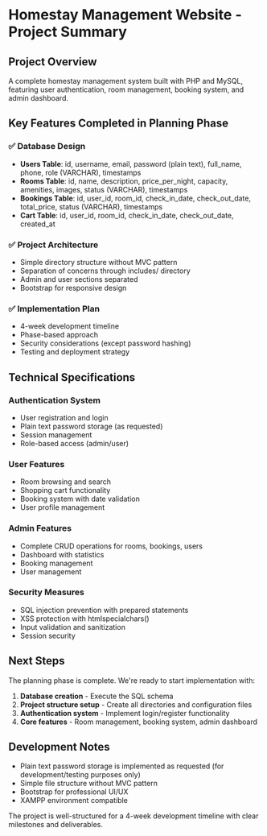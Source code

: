 # Homestay Management Website - Project Summary

## Project Overview
A complete homestay management system built with PHP and MySQL, featuring user authentication, room management, booking system, and admin dashboard.

## Key Features Completed in Planning Phase

### ✅ Database Design
- **Users Table**: id, username, email, password (plain text), full_name, phone, role (VARCHAR), timestamps
- **Rooms Table**: id, name, description, price_per_night, capacity, amenities, images, status (VARCHAR), timestamps
- **Bookings Table**: id, user_id, room_id, check_in_date, check_out_date, total_price, status (VARCHAR), timestamps
- **Cart Table**: id, user_id, room_id, check_in_date, check_out_date, created_at

### ✅ Project Architecture
- Simple directory structure without MVC pattern
- Separation of concerns through includes/ directory
- Admin and user sections separated
- Bootstrap for responsive design

### ✅ Implementation Plan
- 4-week development timeline
- Phase-based approach
- Security considerations (except password hashing)
- Testing and deployment strategy

## Technical Specifications

### Authentication System
- User registration and login
- Plain text password storage (as requested)
- Session management
- Role-based access (admin/user)

### User Features
- Room browsing and search
- Shopping cart functionality
- Booking system with date validation
- User profile management

### Admin Features
- Complete CRUD operations for rooms, bookings, users
- Dashboard with statistics
- Booking management
- User management

### Security Measures
- SQL injection prevention with prepared statements
- XSS protection with htmlspecialchars()
- Input validation and sanitization
- Session security

## Next Steps

The planning phase is complete. We're ready to start implementation with:

1. **Database creation** - Execute the SQL schema
2. **Project structure setup** - Create all directories and configuration files
3. **Authentication system** - Implement login/register functionality
4. **Core features** - Room management, booking system, admin dashboard

## Development Notes
- Plain text password storage is implemented as requested (for development/testing purposes only)
- Simple file structure without MVC pattern
- Bootstrap for professional UI/UX
- XAMPP environment compatible

The project is well-structured for a 4-week development timeline with clear milestones and deliverables.